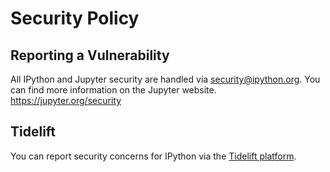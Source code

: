 # Security Policy

## Reporting a Vulnerability

All IPython and Jupyter security are handled via security@ipython.org.
You can find more information on the Jupyter website. https://jupyter.org/security

## Tidelift

You can report security concerns for IPython via the [Tidelift platform](https://tidelift.com/security).
